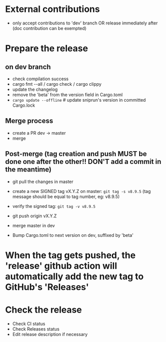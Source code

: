 # External contributions
 - only accept contributions to 'dev' branch OR release immediately after
 (doc contribution can be exempted)

# Prepare the release

## on dev branch
 - check compilation success
 - cargo fmt --all / cargo check / cargo clippy
 - update the changelog
 - remove the 'beta' from the version field in Cargo.toml
 - `cargo update --offline` # update sniprun's version in committed Cargo.lock

## Merge process
 - create a PR dev -> master
 - merge

## Post-merge (tag creation and push MUST be done one after the other!! DON'T add a commit in the meantime)

 - git pull the changes in master
 - create a new SIGNED tag vX.Y.Z on master: `git tag -s v8.9.5` (tag message should be equal to tag number, eg: v8.9.5)
 - verify the signed tag: `git tag -v v8.9.5`
 - git push origin vX.Y.Z

 - merge master in dev
 - Bump Cargo.toml to next version on dev, suffixed by 'beta'

# When the tag gets pushed, the 'release' github action will automatically add the new tag to GitHub's 'Releases'

# Check the release

 - Check CI status
 - Check Releases status
 - Edit release description if necessary
